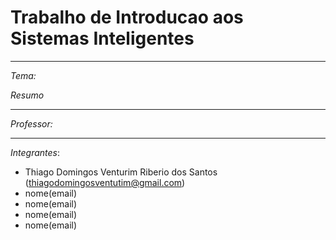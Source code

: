 # Trabalho de Introducao aos Sistemas Inteligentes

---
_Tema:_


_Resumo_

---
_Professor:_

---
_Integrantes_:
* Thiago Domingos Venturim Riberio dos Santos (thiagodomingosventutim@gmail.com)
* nome(email)
* nome(email)
* nome(email)
* nome(email)
